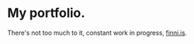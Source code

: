 # My portfolio.
There's not too much to it, constant work in progress, [finni.is](https://finni.is).
